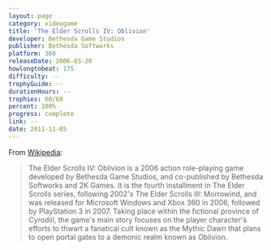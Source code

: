 ```yaml
---
layout: page
category: videogame
title: 'The Elder Scrolls IV: Oblivion'
developer: Bethesda Game Studios
publisher: Bethesda Softworks
platform: 360
releaseDate: 2006-03-20
howlongtobeat: 175
difficulty: --
trophyGuide: --
durationHours: --
trophies: 60/60
percent: 100%
progress: complete
link: --
date: 2011-11-05
---
```


From [Wikipedia](https://en.wikipedia.org/wiki/The_Elder_Scrolls_IV:_Oblivion):

> The Elder Scrolls IV: Oblivion is a 2006 action role-playing game developed by Bethesda Game Studios, and co-published by Bethesda Softworks and 2K Games. It is the fourth installment in The Elder Scrolls series, following 2002's The Elder Scrolls III: Morrowind, and was released for Microsoft Windows and Xbox 360 in 2006, followed by PlayStation 3 in 2007. Taking place within the fictional province of Cyrodiil, the game's main story focuses on the player character's efforts to thwart a fanatical cult known as the Mythic Dawn that plans to open portal gates to a demonic realm known as Oblivion.
